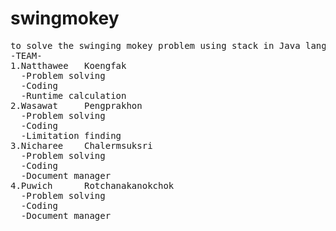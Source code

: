 # swingmokey
<pre>
to solve the swinging mokey problem using stack in Java language
-TEAM- 
1.Natthawee   Koengfak            
  -Problem solving
  -Coding
  -Runtime calculation
2.Wasawat     Pengprakhon
  -Problem solving
  -Coding
  -Limitation finding
3.Nicharee    Chalermsuksri
  -Problem solving
  -Coding
  -Document manager
4.Puwich      Rotchanakanokchok 
  -Problem solving
  -Coding
  -Document manager
</pre>
